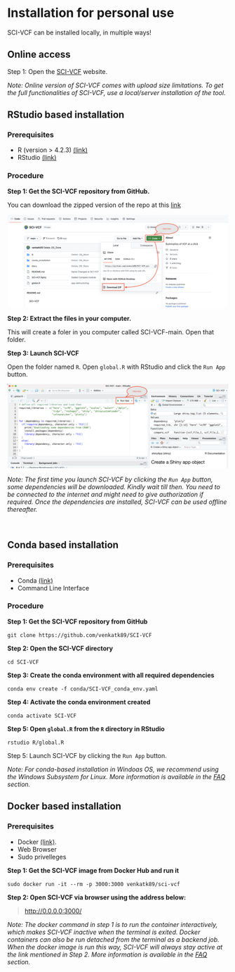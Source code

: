 # Installation for personal use


SCI-VCF can be installed locally, in multiple ways!

## Online access

Step 1:  Open the [SCI-VCF](https://ibse.shinyapps.io/sci-vcf-online/) website.


*Note: Online version of SCI-VCF comes with upload size limitations. To get the full functionalities of SCI-VCF, use a local/server installation of the tool.*



## RStudio based installation

### Prerequisites

+ R (version > 4.2.3) <a href="https://www.r-project.org/" target="_blank">(link)</a>
+ RStudio <a href="https://posit.co/products/open-source/rstudio/" target="_blank">(link)</a>
 
### Procedure

**Step 1: Get the SCI-VCF repository from GitHub.** 

You can download the zipped version of the repo at this <a href="https://github.com/venkatk89/SCI-VCF" target="_blank">link</a>

![github_download_image](img/github_zip_download.png)

**Step 2: Extract the files in your computer.** 

This will create a foler in you computer called SCI-VCF-main. Open that folder.


**Step 3: Launch SCI-VCF**

Open the folder named ```R```. Open ```global.R``` with RStudio and click the ```Run App``` button.

![rstudio_runapp_image](img/rstudio_runapp.png)

*Note: The first time you launch SCI-VCF by clicking the ```Run App``` button, some dependencies will be downloaded. Kindly wait till then. You need to be connected to the internet and might need to give authorization if required. Once the dependencies are installed, SCI-VCF can be used offline thereafter.*

<br>

## Conda based installation


### Prerequisites

+ Conda <a href="https://docs.conda.io/projects/conda/en/latest/user-guide/install/index.html#regular-installation" target="_blank">(link)</a>
+ Command Line Interface

### Procedure

**Step 1: Get the SCI-VCF repository from GitHub**
```
git clone https://github.com/venkatk89/SCI-VCF
```

**Step 2: Open the SCI-VCF directory**
```
cd SCI-VCF
```

**Step 3: Create the conda environment with all required dependencies** 
```
conda env create -f conda/SCI-VCF_conda_env.yaml
```

**Step 4: Activate the conda environment created**
```
conda activate SCI-VCF
```

**Step 5: Open ```global.R``` from the ```R``` directory in RStudio**
```
rstudio R/global.R
```

Step 5: Launch SCI-VCF by clicking the ```Run App``` button.


*Note: For conda-based installation in Windoas OS, we recommend using the Windows Subsystem for Linux. More information is available in the [FAQ](faq.md) section.*

## Docker based installation

### Prerequisites

+ Docker <a href="https://docs.docker.com/get-docker/" target="_blank">(link)</a>.
+ Web Browser
+ Sudo privelleges

**Step 1: Get the SCI-VCF image from Docker Hub and run it**
```
sudo docker run -it --rm -p 3000:3000 venkatk89/sci-vcf
```

**Step 2: Open SCI-VCF via browser using the address below:**

> http://0.0.0.0:3000/


*Note: The docker command in step 1 is to run the container interactively, which makes SCI-VCF inactive when the terminal is exited. Docker containers can also be run detached from the terminal as a backend job. When the docker image is run this way, SCI-VCF will always stay active at the link mentioned in Step 2. More information is available in the [FAQ](faq.md) section.*